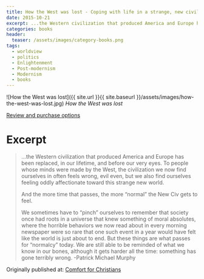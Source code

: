 ```yaml
---
title: How the West was lost - Coping with life in a strange, new civilization by Patrick Michael Murphy
date: 2015-10-21
excerpt: ...the Western civilization that produced America and Europe has been replaced, in our lifetime, and before our very eyes.  
categories: books
header:
  teaser: /assets/images/category-books.png
tags:
  - worldview
  - politics
  - Enlightenment
  - Post-modernism
  - Modernism
  - books
---
```

![How the West was lost]({{ site.url }}{{ site.baseurl }}/assets/images/how-the-west-was-lost.jpg)
*How the West was lost* 

[Review and purchase options](http://www.goodreads.com/book/show/1240115.How_the_West_Was_Lost)

# Excerpt
> ...the Western civilization that produced America and Europe has been replaced, in our lifetime, and before our very eyes.  To people whose minds were made by the West, the civilization we now find ourselves in often feels wrong, evil even, but we also find ourselves feeling oddly affectionate toward this strange new world.
  > 
> And the more time that passes, the more “normal” the New Civ gets to feel.
> 
> We sometimes have to “pinch” ourselves to remember that society once had roots in a universe that knew something of moral absolutes, where the horrible behaviors we now read about in every morning newspaper were so rare that one such event in a year would have felt like the world is just about to end.  But these things are what passes for “normalcy” today.  We are still able to be reminded of what we know in our bones, although it gets harder all the time: something has gone terribly wrong. -Patrick Michael Murphy

<div>Originally published at: <a href='http://www.alecsatin.com/'>Comfort for Christians</a></div>
